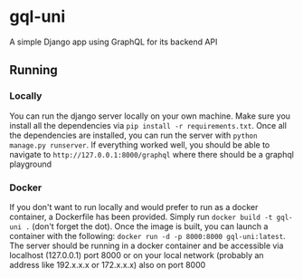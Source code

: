 # gql-uni
A simple Django app using GraphQL for its backend API

## Running
### Locally 
You can run the django server locally on your own machine. Make sure you install all the dependencies via `pip install -r requirements.txt`. Once all the dependencies are installed, you can run the server with `python manage.py runserver`. If everything worked well, you should be able to navigate to `http://127.0.0.1:8000/graphql` where there should be a graphql playground 

### Docker
If you don't want to run locally and would prefer to run as a docker container, a Dockerfile has been provided. Simply run `docker build -t gql-uni .` (don't forget the dot). Once the image is built, you can launch a container with the following: `docker run -d -p 8000:8000 gql-uni:latest`. The server should be running in a docker container and be accessible via localhost (127.0.0.1) port 8000 or on your local network (probably an address like 192.x.x.x or 172.x.x.x) also on port 8000

